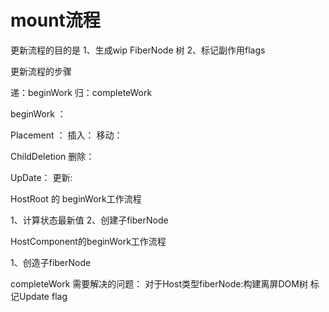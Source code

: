 # mount流程

更新流程的目的是 
1、生成wip FiberNode 树
2、标记副作用flags

更新流程的步骤

递：beginWork
归：completeWork

beginWork ： 

Placement ：
插入：
移动：

ChildDeletion
删除：

UpDate：
更新:

HostRoot 的 beginWork工作流程

1、计算状态最新值
2、创建子fiberNode

HostComponent的beginWork工作流程

1、创造子fiberNode


completeWork
需要解决的问题：
对于Host类型fiberNode:构建离屏DOM树
标记Update flag

